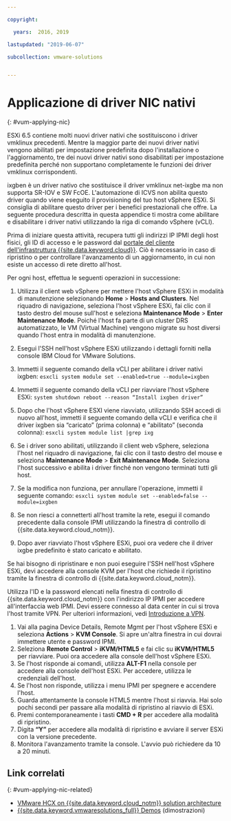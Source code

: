 ```yaml
---

copyright:

  years:  2016, 2019

lastupdated: "2019-06-07"

subcollection: vmware-solutions


---
```


# Applicazione di driver NIC nativi
{: #vum-applying-nic}

ESXi 6.5 contiene molti nuovi driver nativi che sostituiscono i driver vmklinux precedenti. Mentre la maggior parte dei nuovi driver nativi vengono abilitati per impostazione predefinita dopo l'installazione o l'aggiornamento, tre dei nuovi driver nativi sono disabilitati per impostazione predefinita perché non supportano completamente le funzioni dei driver vmklinux corrispondenti.

ixgben è un driver nativo che sostituisce il driver vmklinux net-ixgbe ma non supporta SR-IOV e SW FcOE. L'automazione di ICVS non abilita questo driver quando viene eseguito il provisioning del tuo host vSphere ESXi. Si consiglia di abilitare questo driver per i benefici prestazionali che offre. La seguente procedura descritta in questa appendice ti mostra come abilitare e disabilitare i driver nativi utilizzando la riga di comando vSphere (vCLI).

Prima di iniziare questa attività, recupera tutti gli indirizzi IP IPMI degli host fisici, gli ID di accesso e le password dal [portale del cliente dell'infrastruttura {{site.data.keyword.cloud}}](https://control.softlayer.com/devices). Ciò è necessario in caso di ripristino o per controllare l'avanzamento di un aggiornamento, in cui non esiste un accesso di rete diretto all'host.

Per ogni host, effettua le seguenti operazioni in successione:
1. Utilizza il client web vSphere per mettere l'host vSphere ESXi in modalità di manutenzione selezionando **Home** > **Hosts and Clusters**. Nel riquadro di navigazione, seleziona l'host vSphere ESXi, fai clic con il tasto destro del mouse sull'host e seleziona **Maintenance Mode** > **Enter Maintenance Mode**. Poiché l'host fa parte di un cluster DRS automatizzato, le VM (Virtual Machine) vengono migrate su host diversi quando l'host entra in modalità di manutenzione.
2. Esegui l'SSH nell'host vSphere ESXi utilizzando i dettagli forniti nella console IBM Cloud for VMware Solutions.
3. Immetti il seguente comando della vCLI per abilitare i driver nativi ixgben:
  `esxcli system module set --enabled=true --module=ixgben`
4. Immetti il seguente comando della vCLI per riavviare l'host vSphere ESXi:
  `system shutdown reboot --reason “Install ixgben driver”`
5. Dopo che l'host vSphere ESXI viene riavviato, utilizzando SSH accedi di nuovo all'host, immetti il seguente comando della vCLI e verifica che il driver ixgben sia “caricato” (prima colonna) e “abilitato” (seconda colonna):
  `esxcli system module list |grep ixg`
6. Se i driver sono abilitati, utilizzando il client web vSphere, seleziona l'host nel riquadro di navigazione, fai clic con il tasto destro del mouse e seleziona **Maintenance Mode** > **Exit Maintenance Mode**. Seleziona l'host successivo e abilita i driver finché non vengono terminati tutti gli host.
7. Se la modifica non funziona, per annullare l'operazione, immetti il seguente comando:
  `esxcli system module set --enabled=false --module=ixgben`

8. Se non riesci a connetterti all'host tramite la rete, esegui il comando precedente dalla console IPMI utilizzando la finestra di controllo di {{site.data.keyword.cloud_notm}}.
9. Dopo aver riavviato l'host vSphere ESXi, puoi ora vedere che il driver ixgbe predefinito è stato caricato e abilitato.

Se hai bisogno di ripristinare e non puoi eseguire l'SSH nell'host vSphere ESXi, devi accedere alla console KVM per l'host che richiede il ripristino tramite la finestra di controllo di {{site.data.keyword.cloud_notm}}.

Utilizza l'ID e la password elencati nella finestra di controllo di {{site.data.keyword.cloud_notm}} con l'indirizzo IP IPMI per accedere all'interfaccia web IPMI. Devi essere connesso al data center in cui si trova l'host tramite VPN. Per ulteriori informazioni, vedi [Introduzione a VPN](/docs/infrastructure/iaas-vpn?topic=VPN-getting-started).

1. Vai alla pagina Device Details, Remote Mgmt per l'host vSphere ESXi e seleziona **Actions** > **KVM Console**. Si apre un'altra finestra in cui dovrai immettere utente e password IPMI.
2. Seleziona **Remote Control** > **iKVM/HTML5** e fai clic su **iKVM/HTML5** per riavviare. Puoi ora accedere alla console dell'host vSphere ESXi.
3. Se l'host risponde ai comandi, utilizza **ALT-F1** nella console per accedere alla console dell'host ESXi. Per accedere, utilizza le credenziali dell'host.
4. Se l'host non risponde, utilizza i menu IPMI per spegnere e accendere l'host.
5. Guarda attentamente la console HTML5 mentre l'host si riavvia. Hai solo pochi secondi per passare alla modalità di ripristino al riavvio di ESXi.
6. Premi contemporaneamente i tasti **CMD + R** per accedere alla modalità di ripristino.
7. Digita **“Y”** per accedere alla modalità di ripristino e avviare il server ESXi con la versione precedente.
8. Monitora l'avanzamento tramite la console. L'avvio può richiedere da 10 a 20 minuti.

## Link correlati
{: #vum-applying-nic-related}

* [VMware HCX on {{site.data.keyword.cloud_notm}} solution architecture](/docs/services/vmwaresolutions/services?topic=vmware-solutions-hcx-archi-intro#hcx-archi-intro)
* [{{site.data.keyword.vmwaresolutions_full}} Demos](https://www.ibm.com/demos/collection/IBM-Cloud-for-VMware-Solutions/) (dimostrazioni)
